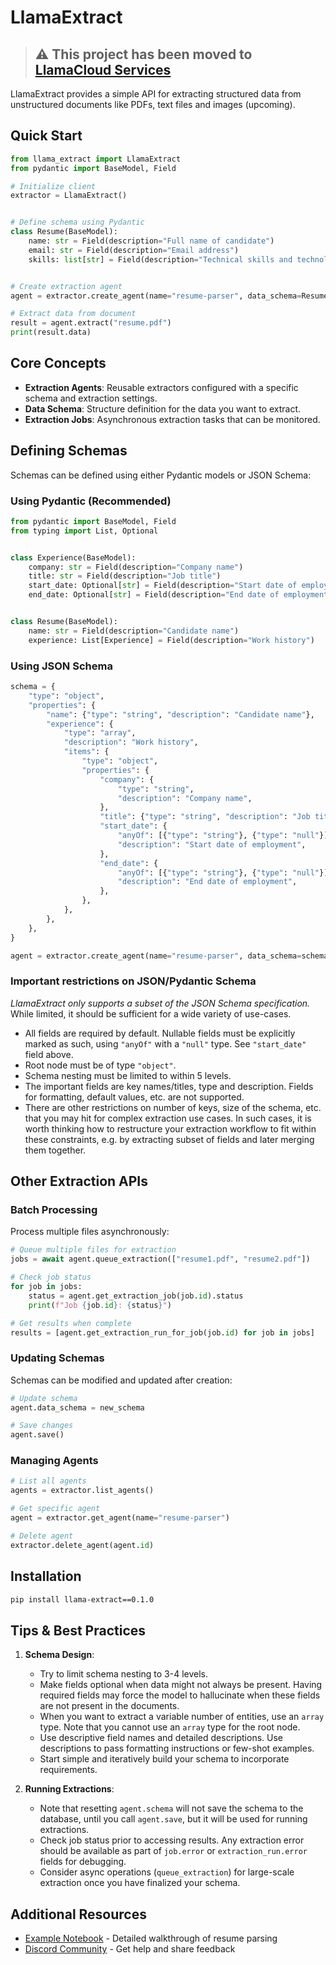 # LlamaExtract

> ⚠️ This project has been moved to [LlamaCloud Services](https://github.com/run-llama/llama_cloud_services/)
> --------

LlamaExtract provides a simple API for extracting structured data from unstructured documents like PDFs, text files and images (upcoming).

## Quick Start

```python
from llama_extract import LlamaExtract
from pydantic import BaseModel, Field

# Initialize client
extractor = LlamaExtract()


# Define schema using Pydantic
class Resume(BaseModel):
    name: str = Field(description="Full name of candidate")
    email: str = Field(description="Email address")
    skills: list[str] = Field(description="Technical skills and technologies")


# Create extraction agent
agent = extractor.create_agent(name="resume-parser", data_schema=Resume)

# Extract data from document
result = agent.extract("resume.pdf")
print(result.data)
```

## Core Concepts

- **Extraction Agents**: Reusable extractors configured with a specific schema and extraction settings.
- **Data Schema**: Structure definition for the data you want to extract.
- **Extraction Jobs**: Asynchronous extraction tasks that can be monitored.

## Defining Schemas

Schemas can be defined using either Pydantic models or JSON Schema:

### Using Pydantic (Recommended)

```python
from pydantic import BaseModel, Field
from typing import List, Optional


class Experience(BaseModel):
    company: str = Field(description="Company name")
    title: str = Field(description="Job title")
    start_date: Optional[str] = Field(description="Start date of employment")
    end_date: Optional[str] = Field(description="End date of employment")


class Resume(BaseModel):
    name: str = Field(description="Candidate name")
    experience: List[Experience] = Field(description="Work history")
```

### Using JSON Schema

```python
schema = {
    "type": "object",
    "properties": {
        "name": {"type": "string", "description": "Candidate name"},
        "experience": {
            "type": "array",
            "description": "Work history",
            "items": {
                "type": "object",
                "properties": {
                    "company": {
                        "type": "string",
                        "description": "Company name",
                    },
                    "title": {"type": "string", "description": "Job title"},
                    "start_date": {
                        "anyOf": [{"type": "string"}, {"type": "null"}],
                        "description": "Start date of employment",
                    },
                    "end_date": {
                        "anyOf": [{"type": "string"}, {"type": "null"}],
                        "description": "End date of employment",
                    },
                },
            },
        },
    },
}

agent = extractor.create_agent(name="resume-parser", data_schema=schema)
```

### Important restrictions on JSON/Pydantic Schema

*LlamaExtract only supports a subset of the JSON Schema specification.* While limited, it should
be sufficient for a wide variety of use-cases.

  - All fields are required by default. Nullable fields must be explicitly marked as such,
  using `"anyOf"` with a `"null"` type. See `"start_date"` field above.
  - Root node must be of type `"object"`.
  - Schema nesting must be limited to within 5 levels.
  - The important fields are key names/titles, type and description. Fields for
  formatting, default values, etc. are not supported.
  - There are other restrictions on number of keys, size of the schema, etc. that you may
  hit for complex extraction use cases. In such cases, it is worth thinking how to restructure
  your extraction workflow to fit within these constraints, e.g. by extracting subset of fields
  and later merging them together.

## Other Extraction APIs

### Batch Processing

Process multiple files asynchronously:

```python
# Queue multiple files for extraction
jobs = await agent.queue_extraction(["resume1.pdf", "resume2.pdf"])

# Check job status
for job in jobs:
    status = agent.get_extraction_job(job.id).status
    print(f"Job {job.id}: {status}")

# Get results when complete
results = [agent.get_extraction_run_for_job(job.id) for job in jobs]
```

### Updating Schemas

Schemas can be modified and updated after creation:

```python
# Update schema
agent.data_schema = new_schema

# Save changes
agent.save()
```

### Managing Agents

```python
# List all agents
agents = extractor.list_agents()

# Get specific agent
agent = extractor.get_agent(name="resume-parser")

# Delete agent
extractor.delete_agent(agent.id)
```

## Installation

```bash
pip install llama-extract==0.1.0
```

## Tips & Best Practices

1. **Schema Design**:
   - Try to limit schema nesting to 3-4 levels.
   - Make fields optional when data might not always be present. Having required fields may force the model
   to hallucinate when these fields are not present in the documents.
   - When you want to extract a variable number of entities, use an `array` type. Note that you cannot use
   an `array` type for the root node.
   - Use descriptive field names and detailed descriptions. Use descriptions to pass formatting
   instructions or few-shot examples.
   - Start simple and iteratively build your schema to incorporate requirements.

2. **Running Extractions**:
   - Note that resetting `agent.schema` will not save the schema to the database,
   until you call `agent.save`, but it will be used for running extractions.
   - Check job status prior to accessing results. Any extraction error should be available as
   part of `job.error` or `extraction_run.error` fields for debugging.
   - Consider async operations (`queue_extraction`) for large-scale extraction once you have finalized your schema.

## Additional Resources

- [Example Notebook](examples/resume_screening.ipynb) - Detailed walkthrough of resume parsing
- [Discord Community](https://discord.com/invite/eN6D2HQ4aX) - Get help and share feedback
